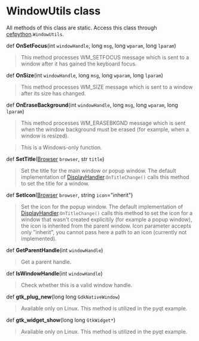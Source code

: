 # WindowUtils class #

All methods of this class are static. Access this class through [cefpython](cefpython.md).`WindowUtils`.

def **OnSetFocus**(int `windowHandle`, long `msg`, long `wparam`, long `lparam`)

> This method processes WM\_SETFOCUS message which is sent to a window after it has gained the keyboard focus.

def **OnSize**(int `windowHandle`, long `msg`, long `wparam`, long `lparam`)

> This method processes WM\_SIZE message which is sent to a window after its size has changed.

def **OnEraseBackground**(int `windowHandle`, long `msg`, long `wparam`, long `lparam`)

> This method processes WM\_ERASEBKGND message which is sent when the window background must be erased (for example, when a window is resized).

> This is a Windows-only function.

def **SetTitle**([Browser](Browser.md) `browser`, str `title`)

> Set the title for the main window or popup window. The default implementation of [DisplayHandler](DisplayHandler.md).`OnTitleChange()` calls this method to set the title for a window.

def **SetIcon**([Browser](Browser.md) `browser`, string `icon`="inherit")

> Set the icon for the popup window. The default implementation of [DisplayHandler](DisplayHandler.md).`OnTitleChange()` calls this method to set the icon for a window that wasn't created explicitily (for example a popup window), the icon is inherited from the parent window. Icon parameter accepts only "inherit", you cannot pass here a path to an icon (currently not implemented).

def **GetParentHandle**(int `windowHandle`)

> Get a parent handle.

def **IsWindowHandle**(int `windowHandle`)

> Check whether this is a valid window handle.

def **gtk\_plug\_new**(long long `GdkNativeWindow`)

> Available only on Linux. This method is utilized in the pyqt example.

def **gtk\_widget\_show**(long long `GtkWidget*`)

> Available only on Linux. This method is utilized in the pyqt example.